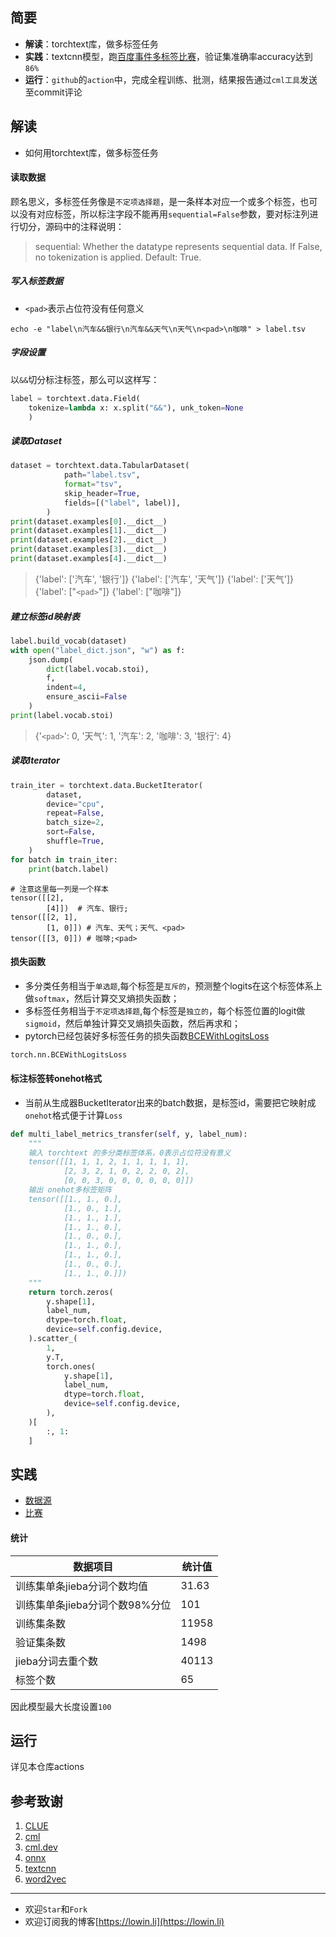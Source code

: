 ## 简要
+ **解读**：torchtext库，做多标签任务
+ **实践**：textcnn模型，跑[百度事件多标签比赛](https://aistudio.baidu.com/aistudio/competition/detail/32/0/introduction)，验证集准确率accuracy达到`86%`
+ **运行**：`github`的`action`中，完成全程训练、批测，结果报告通过`cml工具`发送至commit评论

## 解读

+ 如何用torchtext库，做多标签任务

#### 读取数据

 顾名思义，多标签任务像是`不定项选择题`，是一条样本对应一个或多个标签，也可以没有对应标签，所以标注字段不能再用`sequential=False`参数，要对标注列进行切分，源码中的注释说明：

> sequential: Whether the datatype represents sequential data. If False, no tokenization is applied. Default: True.

##### 写入标签数据
+ `<pad>`表示占位符没有任何意义

```shell
echo -e "label\n汽车&&银行\n汽车&&天气\n天气\n<pad>\n咖啡" > label.tsv
```


##### 字段设置

以`&&`切分标注标签，那么可以这样写：
```python
label = torchtext.data.Field(
    tokenize=lambda x: x.split("&&"), unk_token=None
    )

```

##### 读取Dataset

```python
dataset = torchtext.data.TabularDataset(
            path="label.tsv",
            format="tsv",
            skip_header=True,
            fields=[("label", label)],
        )
print(dataset.examples[0].__dict__)
print(dataset.examples[1].__dict__)
print(dataset.examples[2].__dict__)
print(dataset.examples[3].__dict__)
print(dataset.examples[4].__dict__)
```
>{'label': ['汽车', '银行']}
>{'label': ['汽车', '天气']}
>{'label': ['天气']}
>{'label': ["`<pad>`"]}
>{'label': ["咖啡"]}

##### 建立标签id映射表

```python
label.build_vocab(dataset)
with open("label_dict.json", "w") as f:
    json.dump(
        dict(label.vocab.stoi),
        f,
        indent=4,
        ensure_ascii=False
    )
print(label.vocab.stoi)
```
> {'`<pad>`': 0, '天气': 1, '汽车': 2, '咖啡': 3, '银行': 4}

##### 读取Iterator
```python
train_iter = torchtext.data.BucketIterator(
        dataset,
        device="cpu",
        repeat=False,
        batch_size=2,
        sort=False,
        shuffle=True,
    )
for batch in train_iter:
    print(batch.label)
```

```
# 注意这里每一列是一个样本
tensor([[2],
        [4]])  # 汽车、银行;
tensor([[2, 1],
        [1, 0]]) # 汽车、天气；天气、<pad>
tensor([[3, 0]]) # 咖啡;<pad>
```


#### 损失函数

+ 多分类任务相当于`单选题`,每个标签是`互斥的`，预测整个logits在这个标签体系上做`softmax`，然后计算交叉熵损失函数；
+ 多标签任务相当于`不定项选择题`,每个标签是`独立的`，每个标签位置的logit做`sigmoid`，然后单独计算交叉熵损失函数，然后再求和；
+ pytorch已经包装好多标签任务的损失函数[BCEWithLogitsLoss](https://pytorch.org/docs/stable/generated/torch.nn.BCEWithLogitsLoss.html)

```python
torch.nn.BCEWithLogitsLoss
```

#### 标注标签转onehot格式
+ 当前从生成器BucketIterator出来的batch数据，是标签id，需要把它映射成`onehot`格式便于计算`Loss`

```python
def multi_label_metrics_transfer(self, y, label_num):
    """
    输入 torchtext 的多分类标签体系，0表示占位符没有意义
    tensor([[1, 1, 1, 2, 1, 1, 1, 1, 1],
            [2, 3, 2, 1, 0, 2, 2, 0, 2],
            [0, 0, 3, 0, 0, 0, 0, 0, 0]])
    输出 onehot多标签矩阵
    tensor([[1., 1., 0.],
            [1., 0., 1.],
            [1., 1., 1.],
            [1., 1., 0.],
            [1., 0., 0.],
            [1., 1., 0.],
            [1., 1., 0.],
            [1., 0., 0.],
            [1., 1., 0.]])
    """
    return torch.zeros(
        y.shape[1],
        label_num,
        dtype=torch.float,
        device=self.config.device,
    ).scatter_(
        1,
        y.T,
        torch.ones(
            y.shape[1],
            label_num,
            dtype=torch.float,
            device=self.config.device,
        ),
    )[
        :, 1:
    ]
```

## 实践
+ [数据源](https://github.com/percent4/multi-label-classification-4-event-type/tree/master/data)
+ [比赛](https://aistudio.baidu.com/aistudio/competition/detail/32/0/introduction)

#### 统计

| 数据项目                       | 统计值 |
| ------------------------------ | ------ |
| 训练集单条jieba分词个数均值    | 31.63  |
| 训练集单条jieba分词个数98%分位 | 101    |
| 训练集条数                     | 11958  |
| 验证集条数                     | 1498   |
| jieba分词去重个数              | 40113  |
| 标签个数                       | 65     |

因此模型最大长度设置`100`

## 运行

详见本仓库actions

## 参考致谢
1. [CLUE](https://github.com/CLUEbenchmark/CLUE)
2. [cml](https://towardsdatascience.com/what-data-scientists-need-to-know-about-devops-2f8bc6660284?gi=d43983ac072b)
3. [cml.dev](https://cml.dev/)
4. [onnx](https://github.com/microsoft/onnxruntime)
5. [textcnn](http://emnlp2014.org/papers/pdf/EMNLP2014181.pdf)
6. [word2vec](https://github.com/Embedding/Chinese-Word-Vectors)
---
+ 欢迎`Star`和`Fork`
+ 欢迎订阅我的博客[https://lowin.li](https://lowin.li)